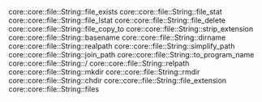 core::core::file::String::file_exists
core::core::file::String::file_stat
core::core::file::String::file_lstat
core::core::file::String::file_delete
core::core::file::String::file_copy_to
core::core::file::String::strip_extension
core::core::file::String::basename
core::core::file::String::dirname
core::core::file::String::realpath
core::core::file::String::simplify_path
core::core::file::String::join_path
core::core::file::String::to_program_name
core::core::file::String::/
core::core::file::String::relpath
core::core::file::String::mkdir
core::core::file::String::rmdir
core::core::file::String::chdir
core::core::file::String::file_extension
core::core::file::String::files